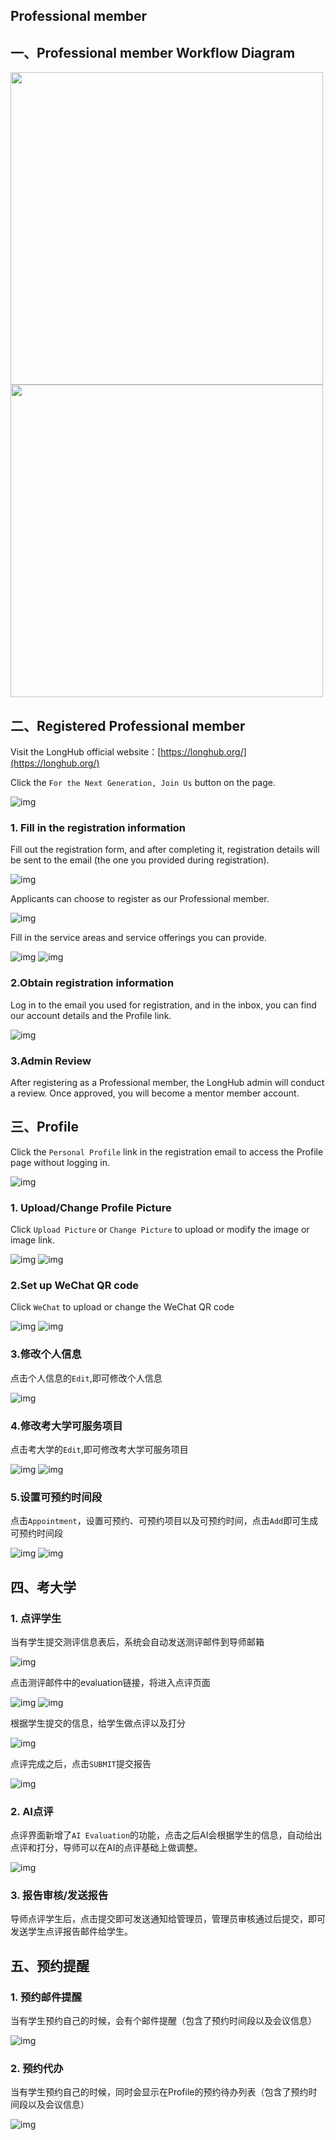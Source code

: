 ## Professional member

## 一、Professional member Workflow Diagram

<img style="width:500px" src="../../assets/06.png" />

<img style="width:500px" src="../../assets/05.png" />

## 二、Registered Professional member

Visit the LongHub official website：[https://longhub.org/](https://longhub.org/)

Click the `For the Next Generation, Join Us` button on the page.

![img](../../assets/0.png)

### 1. Fill in the registration information

Fill out the registration form, and after completing it, registration details will be sent to the email (the one you provided during registration).

![img](../../assets/1.png)

Applicants can choose to register as our Professional member.

![img](../../assets/2.png)

Fill in the service areas and service offerings you can provide.

![img](../../assets/3.png)
![img](../../assets/3.jpg)

### 2.Obtain registration information

Log in to the email you used for registration, and in the inbox, you can find our account details and the Profile link.

![img](../../assets/48.png)

### 3.Admin Review

After registering as a Professional member, the LongHub admin will conduct a review. Once approved, you will become a mentor member account.

## 三、Profile

Click the `Personal Profile` link in the registration email to access the Profile page without logging in.

![img](../../assets/49.png)

### 1. Upload/Change Profile Picture

Click `Upload Picture` or `Change Picture` to upload or modify the image or image link.

![img](../../assets/5.png)
![img](../../assets/6.png)

### 2.Set up WeChat QR code

Click `WeChat` to upload or change the WeChat QR code

![img](../../assets/7.png)
![img](../../assets/8.png)

### 3.修改个人信息

点击个人信息的`Edit`,即可修改个人信息

![img](../../assets/9.png)

### 4.修改考大学可服务项目

点击考大学的`Edit`,即可修改考大学可服务项目

![img](../../assets/10.png)
![img](../../assets/11.png)

### 5.设置可预约时间段
点击`Appointment`，设置可预约、可预约项目以及可预约时间，点击`Add`即可生成可预约时间段

![img](../../assets/12.png)
![img](../../assets/13.png)

## 四、考大学

### 1. 点评学生

当有学生提交测评信息表后，系统会自动发送测评邮件到导师邮箱

![img](../../assets/50.png)

点击测评邮件中的evaluation链接，将进入点评页面

![img](../../assets/51.png)
![img](../../assets/17.png)

根据学生提交的信息，给学生做点评以及打分

![img](../../assets/18.png)

点评完成之后，点击`SUBMIT`提交报告

![img](../../assets/19.png)

### 2. AI点评
点评界面新增了`AI Evaluation`的功能，点击之后AI会根据学生的信息，自动给出点评和打分，导师可以在AI的点评基础上做调整。

![img](../../assets/52.png)

### 3. 报告审核/发送报告
导师点评学生后，点击提交即可发送通知给管理员，管理员审核通过后提交，即可发送学生点评报告邮件给学生。

## 五、预约提醒

### 1. 预约邮件提醒

当有学生预约自己的时候，会有个邮件提醒（包含了预约时间段以及会议信息）

![img](../../assets/20.png)

### 2. 预约代办

当有学生预约自己的时候，同时会显示在Profile的预约待办列表（包含了预约时间段以及会议信息）

![img](../../assets/21.png)
